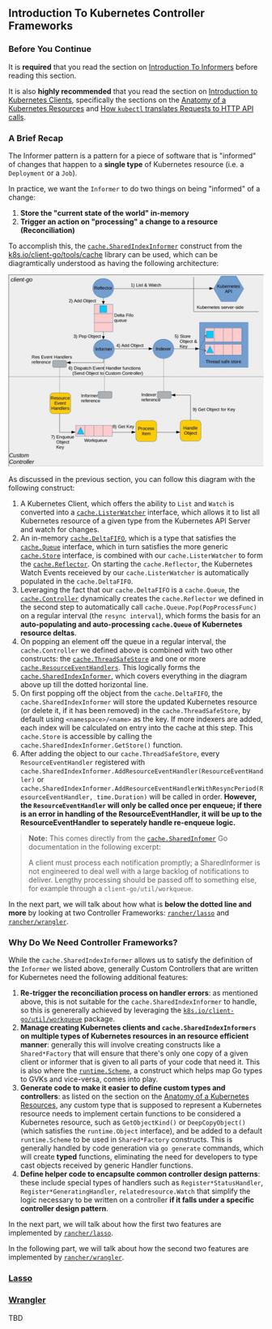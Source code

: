 ## Introduction To Kubernetes Controller Frameworks

### Before You Continue

It is **required** that you read the section on [Introduction To Informers](./02_informers.md) before reading this section. 

It is also **highly recommended** that you read the section on [Introduction to Kubernetes Clients](./01_clients.md), specifically the sections on the [Anatomy of a Kubernetes Resources](./01_clients.md#the-anatomy-of-a-kubernetes-resource) and [How `kubectl` translates Requests to HTTP API calls](./01_clients.md#special-topic-how-does-kubectl-translate-requests-to-http-api-calls).

### A Brief Recap

The Informer pattern is a pattern for a piece of software that is "informed" of changes that happen to a **single type** of Kubernetes resource (i.e. a `Deployment` or a `Job`).

In practice, we want the `Informer` to do two things on being "informed" of a change:
1. **Store the "current state of the world" in-memory**
2. **Trigger an action on "processing" a change to a resource (Reconciliation)**

To accomplish this, the [`cache.SharedIndexInformer`](https://pkg.go.dev/k8s.io/client-go/tools/cache#NewSharedIndexInformer) construct from the [k8s.io/client-go/tools/cache](https://pkg.go.dev/k8s.io/client-go/tools/cache) library can be used, which can be diagramtically understood as having the following architecture:

![Client-Go Controller Diagram](../images/client-go-controller-interaction.jpg)

As discussed in the previous section, you can follow this diagram with the following construct:
1. A Kubernetes Client, which offers the ability to `List` and `Watch` is converted into a [`cache.ListerWatcher`](https://pkg.go.dev/k8s.io/client-go/tools/cache#ListerWatcher) interface, which allows it to list all Kubernetes resource of a given type from the Kubernetes API Server and watch for changes.
2. An in-memory [`cache.DeltaFIFO`](https://pkg.go.dev/k8s.io/client-go/tools/cache#DeltaFIFO), which is a type that satisfies the [`cache.Queue`](https://pkg.go.dev/k8s.io/client-go/tools/cache#Queue) interface, which in turn satisfies the more generic [`cache.Store`](https://pkg.go.dev/k8s.io/client-go/tools/cache#Store) interface, is combined with our `cache.ListerWatcher` to form the [`cache.Reflector`](https://pkg.go.dev/k8s.io/client-go/tools/cache#Reflector). On starting the `cache.Reflector`, the Kubernetes Watch Events receieved by our `cache.ListerWatcher` is automatically populated in the `cache.DeltaFIFO`.
3. Leveraging the fact that our `cache.DeltaFIFO` is a `cache.Queue`, the [`cache.Controller`](https://pkg.go.dev/k8s.io/client-go/tools/cache#Controller) dynamically creates the `cache.Reflector` we defined in the second step to automatically call `cache.Queue.Pop(PopProcessFunc)` on a regular interval (the `resync interval`), which forms the basis for an **auto-populating and auto-processing `cache.Queue` of Kubernetes resource deltas**.
4. On popping an element off the queue in a regular interval, the `cache.Controller` we defined above is combined with two other constructs: the [`cache.ThreadSafeStore`](https://pkg.go.dev/k8s.io/client-go/tools/cache#ThreadSafeStore) and one or more [`cache.ResourceEventHandlers`](https://pkg.go.dev/k8s.io/client-go/tools/cache#ResourceEventHandler). This logically forms the [`cache.SharedIndexInformer`](https://pkg.go.dev/k8s.io/client-go/tools/cache#NewSharedIndexInformer), which covers everything in the diagram above up till the dotted horizontal line.
5. On first popping off the object from the `cache.DeltaFIFO`, the `cache.SharedIndexInformer` will store the updated Kubernetes resource (or delete it, if it has been removed) in the `cache.ThreadSafeStore`, by default using `<namespace>/<name>` as the key. If more indexers are added, each index will be calculated on entry into the cache at this step. This `cache.Store` is accessible by calling the `cache.SharedIndexInformer.GetStore()` function.
6. After adding the object to our `cache.ThreadSafeStore`, every `ResourceEventHandler` registered with `cache.SharedIndexInformer.AddResourceEventHandler(ResourceEventHandler)` or `cache.SharedIndexInformer.AddResourceEventHandlerWithResyncPeriod(ResourceEventHandler, time.Duration)` will be called in order. **However, the `ResourceEventHandler` will only be called once per enqueue; if there is an error in handling of the ResourceEventHandler, it will be up to the ResourceEventHandler to seperately handle re-enqueue logic.**
> **Note:** This comes directly from the [`cache.SharedInfomer`](https://pkg.go.dev/k8s.io/client-go/tools/cache#SharedInformer) Go documentation in the following excerpt:
>
> A client must process each notification promptly; a SharedInformer is not engineered to deal well with a large backlog of notifications to deliver. Lengthy processing should be passed off to something else, for example through a `client-go/util/workqueue`.

In the next part, we will talk about how what is **below the dotted line and more**  by looking at two Controller Frameworks: [`rancher/lasso`](https://github.com/rancher/lasso) and [`rancher/wrangler`](https://github.com/rancher/wrangler).

### Why Do We Need Controller Frameworks?

While the `cache.SharedIndexInformer` allows us to satisfy the definition of the `Informer` we listed above, generally Custom Controllers that are written for Kubernetes need the following additional features:
1. **Re-trigger the reconciliation process on handler errors**: as mentioned above, this is not suitable for the `cache.SharedIndexInformer` to handle, so this is genererally achieved by leveraging the [`k8s.io/client-go/util/workqueue`](https://pkg.go.dev/k8s.io/client-go/util/workqueue) package.
2. **Manage creating Kubernetes clients and `cache.SharedIndexInformers` on multiple types of Kubernetes resources in an resource efficient manner**: generally this will involve creating constructs like a `Shared*Factory` that will ensure that there's only one copy of a given client or informer that is given to all parts of your code that need it. This is also where the [`runtime.Scheme`](https://pkg.go.dev/gopkg.in/kubernetes/client-go.v2/pkg/runtime#Scheme), a construct which helps map Go types to GVKs and vice-versa, comes into play.
3. **Generate code to make it easier to define custom types and controllers**: as listed on the section on the [Anatomy of a Kubernetes Resources](./01_clients.md#the-anatomy-of-a-kubernetes-resource), any custom type that is supposed to represent a Kubernetes resource needs to implement certain functions to be considered a Kubernetes resource, such as `GetObjectKind()` or `DeepCopyObject()` (which satisfies the `runtime.Object` interface), and be added to a default `runtime.Scheme` to be used in `Shared*Factory` constructs. This is generally handled by code generation via `go generate` commands, which will create **typed** functions, eliminating the need for developers to type cast objects received by generic Handler functions.
4. **Define helper code to encapsulte common controller design patterns**: these include special types of handlers such as `Register*StatusHandler`, `Register*GeneratingHandler`, `relatedresource.Watch` that simplify the logic necessary to be written on a controller **if it falls under a specific controller design pattern**.

In the next part, we will talk about how the first two features are implemented by [`rancher/lasso`](https://github.com/rancher/lasso).

In the following part, we will talk about how the second two features are implemented by [`rancher/wrangler`](https://github.com/rancher/wrangler).

### [Lasso](https://github.com/rancher/lasso)



### [Wrangler](https://github.com/rancher/wrangler)

TBD